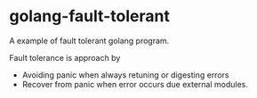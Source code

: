 # golang-fault-tolerant

A example of fault tolerant golang program.

Fault tolerance is approach by

- Avoiding panic when always retuning or digesting errors
- Recover from panic when error occurs due external modules.
